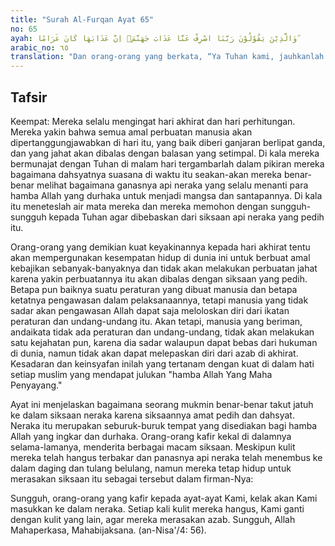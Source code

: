 ```yaml
---
title: "Surah Al-Furqan Ayat 65"
no: 65
ayah: وَالَّذِيْنَ يَقُوْلُوْنَ رَبَّنَا اصْرِفْ عَنَّا عَذَابَ جَهَنَّمَۖ اِنَّ عَذَابَهَا كَانَ غَرَامًا ۖ
arabic_no: ٦٥
translation: "Dan orang-orang yang berkata, “Ya Tuhan kami, jauhkanlah azab Jahanam dari kami, karena sesungguhnya azabnya itu membuat kebinasaan yang kekal,”"
---
```


## Tafsir

Keempat: Mereka selalu mengingat hari akhirat dan hari perhitungan. Mereka yakin bahwa semua amal perbuatan manusia akan dipertanggungjawabkan di hari itu, yang baik diberi ganjaran berlipat ganda, dan yang jahat akan dibalas dengan balasan yang setimpal. Di kala mereka bermunajat dengan Tuhan di malam hari tergambarlah dalam pikiran mereka bagaimana dahsyatnya suasana di waktu itu seakan-akan mereka benar-benar melihat bagaimana ganasnya api neraka yang selalu menanti para hamba Allah yang durhaka untuk menjadi mangsa dan santapannya. Di kala itu meneteslah air mata mereka dan mereka memohon dengan sungguh-sungguh kepada Tuhan agar dibebaskan dari siksaan api neraka yang pedih itu. 

Orang-orang yang demikian kuat keyakinannya kepada hari akhirat tentu akan mempergunakan kesempatan hidup di dunia ini untuk berbuat amal kebajikan sebanyak-banyaknya dan tidak akan melakukan perbuatan jahat karena yakin perbuatannya itu akan dibalas dengan siksaan yang pedih. Betapa pun baiknya suatu peraturan yang dibuat manusia dan betapa ketatnya pengawasan dalam pelaksanaannya, tetapi manusia yang tidak sadar akan pengawasan Allah dapat saja meloloskan diri dari ikatan peraturan dan undang-undang itu. Akan tetapi, manusia yang beriman, andaikata tidak ada peraturan dan undang-undang, tidak akan melakukan satu kejahatan pun, karena dia sadar walaupun dapat bebas dari hukuman di dunia, namun tidak akan dapat melepaskan diri dari azab di akhirat. Kesadaran dan keinsyafan inilah yang tertanam dengan kuat di dalam hati setiap muslim yang mendapat julukan "hamba Allah Yang Maha Penyayang."

Ayat ini menjelaskan bagaimana seorang mukmin benar-benar takut jatuh ke dalam siksaan neraka karena siksaannya amat pedih dan dahsyat. Neraka itu merupakan seburuk-buruk tempat yang disediakan bagi hamba Allah yang ingkar dan durhaka. Orang-orang kafir kekal di dalamnya selama-lamanya, menderita berbagai macam siksaan. Meskipun kulit mereka telah hangus terbakar dan panasnya api neraka telah menembus ke dalam daging dan tulang belulang, namun mereka tetap hidup untuk merasakan siksaan itu sebagai tersebut dalam firman-Nya:

Sungguh, orang-orang yang kafir kepada ayat-ayat Kami, kelak akan Kami masukkan ke dalam neraka. Setiap kali kulit mereka hangus, Kami ganti dengan kulit yang lain, agar mereka merasakan azab. Sungguh, Allah Mahaperkasa, Mahabijaksana. (an-Nisa'/4: 56).